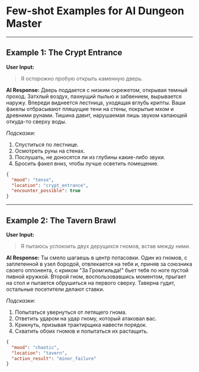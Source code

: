 # Few-shot Examples for AI Dungeon Master

---

## Example 1: The Crypt Entrance

**User Input:**
> Я осторожно пробую открыть каменную дверь.

**AI Response:**
Дверь поддается с низким скрежетом, открывая темный проход. Затхлый воздух, пахнущий пылью и забвением, вырывается наружу. Впереди виднеется лестница, уходящая вглубь крипты. Ваши факелы отбрасывают пляшущие тени на стены, покрытые мхом и древними рунами. Тишина давит, нарушаемая лишь звуком капающей откуда-то сверху воды.

*Подсказки:*
1.  Спуститься по лестнице.
2.  Осмотреть руны на стенах.
3.  Послушать, не доносятся ли из глубины какие-либо звуки.
4.  Бросить факел вниз, чтобы лучше осветить помещение.

```json
{
  "mood": "tense",
  "location": "crypt_entrance",
  "encounter_possible": true
}
```

---

## Example 2: The Tavern Brawl

**User Input:**
> Я пытаюсь успокоить двух дерущихся гномов, встав между ними.

**AI Response:**
Ты смело шагаешь в центр потасовки. Один из гномов, с заплетенной в узел бородой, отвлекается на тебя и, приняв за союзника своего оппонента, с криком "За Громгильда!" бьет тебя по ноге пустой пивной кружкой. Второй гном, воспользовавшись моментом, прыгает на стол и пытается обрушиться на первого сверху. Таверна гудит, остальные посетители делают ставки.

*Подсказки:*
1.  Попытаться увернуться от летящего гнома.
2.  Ответить ударом на удар гному, который атаковал вас.
3.  Крикнуть, призывая трактирщика навести порядок.
4.  Схватить обоих гномов и попытаться их растащить.

```json
{
  "mood": "chaotic",
  "location": "tavern",
  "action_result": "minor_failure"
}
```
